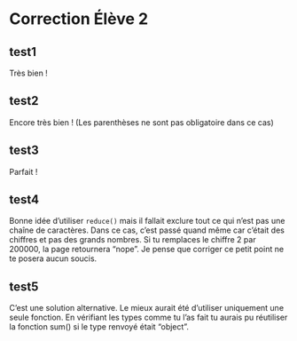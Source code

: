 # Correction Élève 2
## test1
Très bien !
## test2
Encore très bien ! (Les parenthèses ne sont pas obligatoire dans ce cas)
## test3
Parfait !
## test4
Bonne idée d’utiliser `reduce()` mais il fallait exclure tout ce qui n’est pas une chaîne de caractères. Dans ce cas, c’est passé quand même car c’était des chiffres et pas des grands nombres. Si tu remplaces le chiffre 2 par 200000, la page retournera “nope”. Je pense que corriger ce petit point ne te posera aucun soucis.
## test5
C’est une solution alternative. Le mieux aurait été d’utiliser uniquement une seule fonction. En vérifiant les types comme tu l’as fait tu aurais pu réutiliser la fonction sum() si le type renvoyé était “object”.
